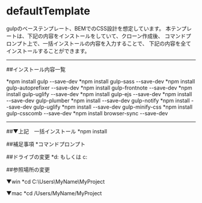 # defaultTemplate
gulpのベーステンプレート、BEMでのCSS設計を想定しています。
本テンプレートは、下記の内容をインストールをしていて、クローン作成後、
コマンドプロンプト上で、一括インストールの内容を入力することで、
下記の内容を全てインストールすることができます。

---

##インストール内容一覧

*npm install gulp --save-dev
*npm install gulp-sass --save-dev
*npm install gulp-autoprefixer --save-dev
*npm install gulp-frontnote --save-dev
*npm install gulp-uglify --save-dev
*npm install gulp-ejs --save-dev
*npm install --save-dev gulp-plumber
*npm install --save-dev gulp-notify
*npm install --save-dev gulp-uglify
*npm install --save-dev gulp-minify-css
*npm install gulp-csscomb --save-dev
*npm install browser-sync --save-dev

---

##▼上記　一括インストール
*npm install

##補足事項
*コマンドプロンプト

##ドライブの変更
*d: もしくは c:

##参照場所の変更

▼win
*cd C:\Users\MyName\MyProject

▼mac
*cd /Users/MyName/MyProject






